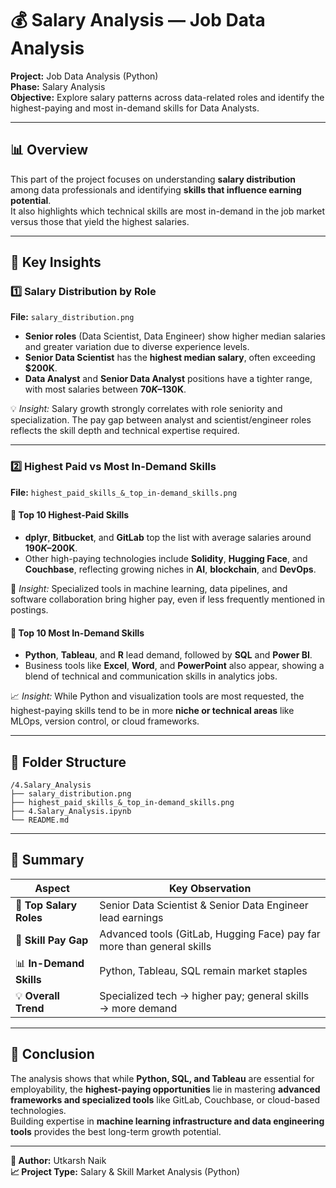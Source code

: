 # 💰 Salary Analysis — Job Data Analysis

**Project:** Job Data Analysis (Python)  
**Phase:** Salary Analysis  
**Objective:** Explore salary patterns across data-related roles and identify the highest-paying and most in-demand skills for Data Analysts.

---

## 📊 Overview
This part of the project focuses on understanding **salary distribution** among data professionals and identifying **skills that influence earning potential**.  
It also highlights which technical skills are most in-demand in the job market versus those that yield the highest salaries.

---

## 🧾 Key Insights

### 1️⃣ Salary Distribution by Role
**File:** `salary_distribution.png`

- **Senior roles** (Data Scientist, Data Engineer) show higher median salaries and greater variation due to diverse experience levels.  
- **Senior Data Scientist** has the **highest median salary**, often exceeding **$200K**.  
- **Data Analyst** and **Senior Data Analyst** positions have a tighter range, with most salaries between **$70K–$130K**.  

💡 *Insight:* Salary growth strongly correlates with role seniority and specialization. The pay gap between analyst and scientist/engineer roles reflects the skill depth and technical expertise required.

---

### 2️⃣ Highest Paid vs Most In-Demand Skills
**File:** `highest_paid_skills_&_top_in-demand_skills.png`

#### 🔹 Top 10 Highest-Paid Skills
- **dplyr**, **Bitbucket**, and **GitLab** top the list with average salaries around **$190K–$200K**.  
- Other high-paying technologies include **Solidity**, **Hugging Face**, and **Couchbase**, reflecting growing niches in **AI**, **blockchain**, and **DevOps**.

💼 *Insight:* Specialized tools in machine learning, data pipelines, and software collaboration bring higher pay, even if less frequently mentioned in postings.

#### 🔹 Top 10 Most In-Demand Skills
- **Python**, **Tableau**, and **R** lead demand, followed by **SQL** and **Power BI**.  
- Business tools like **Excel**, **Word**, and **PowerPoint** also appear, showing a blend of technical and communication skills in analytics jobs.

📈 *Insight:* While Python and visualization tools are most requested, the highest-paying skills tend to be in more **niche or technical areas** like MLOps, version control, or cloud frameworks.

---

## 📂 Folder Structure
```
/4.Salary_Analysis
├── salary_distribution.png
├── highest_paid_skills_&_top_in-demand_skills.png
├── 4.Salary_Analysis.ipynb
└── README.md
```

---

## 🧩 Summary

| Aspect | Key Observation |
|--------|-----------------|
| 💼 **Top Salary Roles** | Senior Data Scientist & Senior Data Engineer lead earnings |
| 🧠 **Skill Pay Gap** | Advanced tools (GitLab, Hugging Face) pay far more than general skills |
| 📊 **In-Demand Skills** | Python, Tableau, SQL remain market staples |
| 💡 **Overall Trend** | Specialized tech → higher pay; general skills → more demand |

---

## 🏁 Conclusion
The analysis shows that while **Python, SQL, and Tableau** are essential for employability, the **highest-paying opportunities** lie in mastering **advanced frameworks and specialized tools** like GitLab, Couchbase, or cloud-based technologies.  
Building expertise in **machine learning infrastructure and data engineering tools** provides the best long-term growth potential.

---

**📌 Author:** Utkarsh Naik  
**📈 Project Type:** Salary & Skill Market Analysis (Python)